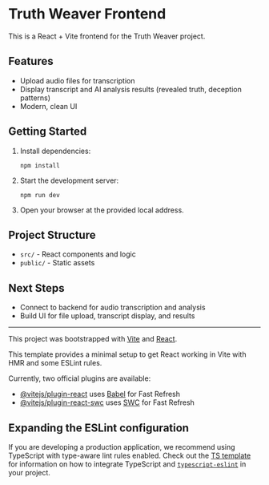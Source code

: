 
# Truth Weaver Frontend

This is a React + Vite frontend for the Truth Weaver project.

## Features
- Upload audio files for transcription
- Display transcript and AI analysis results (revealed truth, deception patterns)
- Modern, clean UI

## Getting Started

1. Install dependencies:
	```
	npm install
	```
2. Start the development server:
	```
	npm run dev
	```
3. Open your browser at the provided local address.

## Project Structure
- `src/` - React components and logic
- `public/` - Static assets

## Next Steps
- Connect to backend for audio transcription and analysis
- Build UI for file upload, transcript display, and results

---
This project was bootstrapped with [Vite](https://vitejs.dev/) and [React](https://react.dev/).

This template provides a minimal setup to get React working in Vite with HMR and some ESLint rules.

Currently, two official plugins are available:

- [@vitejs/plugin-react](https://github.com/vitejs/vite-plugin-react/blob/main/packages/plugin-react) uses [Babel](https://babeljs.io/) for Fast Refresh
- [@vitejs/plugin-react-swc](https://github.com/vitejs/vite-plugin-react/blob/main/packages/plugin-react-swc) uses [SWC](https://swc.rs/) for Fast Refresh

## Expanding the ESLint configuration

If you are developing a production application, we recommend using TypeScript with type-aware lint rules enabled. Check out the [TS template](https://github.com/vitejs/vite/tree/main/packages/create-vite/template-react-ts) for information on how to integrate TypeScript and [`typescript-eslint`](https://typescript-eslint.io) in your project.
